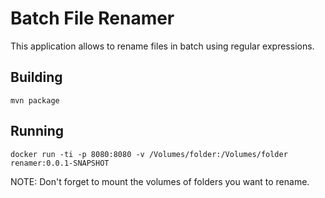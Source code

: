 # Batch File Renamer

This application allows to rename files in batch using regular expressions.

## Building

```
mvn package
```

## Running

```
docker run -ti -p 8080:8080 -v /Volumes/folder:/Volumes/folder renamer:0.0.1-SNAPSHOT
```

NOTE: Don't forget to mount the volumes of folders you want to rename.